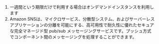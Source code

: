 1. 一週間という期限だけで利用する場合はオンデマンドインスタンスを利用します
2. Amazon SNSは、マイクロサービス、分散型システム、およびサーバーレスアプリケーションの分離を可能にする、高可用性で耐久性に優れたセキュアな完全マネージド型 pub/sub メッセージングサービスです。プッシュ方式でコンポーネント間のメッセージングを処理することができます。
